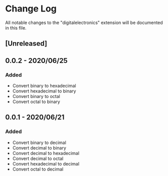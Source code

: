 # Change Log

All notable changes to the "digitalelectronics" extension will be documented in this file.


## [Unreleased]

## 0.0.2 - 2020/06/25

### Added 

- Convert binary to hexadecimal
- Convert hexadecimal to binary
- Convert binary to octal
- Convert octal to binary 


## 0.0.1 - 2020/06/21

### Added 

- Convert binary to decimal 
- Convert decimal to binary
- Convert decimal to hexadecimal
- Convert decimal to octal
- Convert hexadecimal to decimal
- Convert octal to decimal


